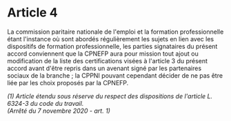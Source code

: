 # Article 4

  
La commission paritaire nationale de l'emploi et la formation professionnelle étant l'instance où sont abordés régulièrement les sujets en lien avec les dispositifs de formation professionnelle, les parties signataires du présent accord conviennent que la CPNEFP aura pour mission tout ajout ou modification de la liste des certifications visées à l'article 3 du présent accord avant d'être repris dans un avenant signé par les partenaires sociaux de la branche ; la CPPNI pouvant cependant décider de ne pas être liée par les choix proposés par la CPNEFP.

 *(1) Article étendu sous réserve du respect des dispositions de l'article L. 6324-3 du code du travail.    
(Arrêté du 7 novembre 2020 - art. 1)*

